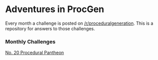 # Adventures in ProcGen

Every month a challenge is posted on [/r/proceduralgeneration](https://www.reddit.com/r/proceduralgeneration/). This is a repository for answers to those challenges.

### Monthly Challenges

[No. 20 Procedural Pantheon](https://github.com/carawarner/procgen/blob/master/pantheon/approach.md)
